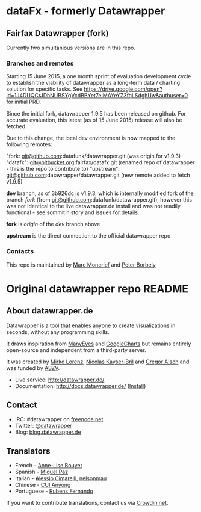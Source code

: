 # dataFx - formerly Datawrapper

## Fairfax Datawrapper (fork)
Currently two simultanious versions are in this repo.

### Branches and remotes
Starting 15 June 2015, a one month sprint of evaluation development cycle to establish the viability of datawrapper as a long-term data / charting solution for specific tasks. See https://drive.google.com/open?id=1J4DUQCrJDhNUBSYgVcdBBYet7eIMAYeYZ3fqLSdghUw&authuser=0 for initial PRD.

Since the initial fork, datawrapper 1.9.5 has been released on github. 
For accurate evaluation, this latest (as of 15 June 2015) release will also be fetched.

Due to this change, the local dev environment is now mapped to the following remotes:

"fork: git@github.com:datafunk/datawrapper.git (was origin for v1.9.3)
"datafx": git@bitbucket.org:fairfax/datafx.git (renamed repo of datawrapper - this is the repo to contribute to)
"upstream": git@github.com:datawrapper/datawrapper.git (new remote added to fetch v1.9.5)

__dev__ branch, as of 3b926dc is v1.9.3, which is internally modified fork of the branch _fork_ (from git@github.com:datafunk/datawrapper.git), however this was not identical to the live datawrapper.de install and was not readily functional - see sommit history and issues for details.

__fork__ is _origin_ of the _dev_ branch above

__upstream__ is the direct connection to the official datawrapper repo

### Contacts

This repo is maintained by [Marc Moncrief](mmoncrief@fairfaxmedia.com.au) and [Peter Borbely](pborbely@fairfaxmedia.com.au) 








# Original datawrapper repo README
## About datawrapper.de

Datawrapper is a tool that enables anyone to create visualizations in seconds, without any programming skills.

It draws inspiration from [ManyEyes](http://www-958.ibm.com/software/data/cognos/manyeyes/) and [GoogleCharts](https://developers.google.com/chart/) but remains entirely open-source and independent from a third-party server.

It was created by [Mirko Lorenz](http://www.mirkolorenz.com/), [Nicolas Kayser-Bril](http://nkb.fr) and [Gregor Aisch](http://driven-by-data.net/) and was funded by [ABZV](http://www.abzv.de/).

* Live service: <http://datawrapper.de/>
* Documentation: <http://docs.datawrapper.de/> ([Install](https://github.com/datawrapper/datawrapper/wiki/Installing-Datawrapper))

## Contact

* IRC: #datawrapper on [freenode.net](https://webchat.freenode.net/)
* Twitter: [@datawrapper](http://twitter.com/datawrapper)
* Blog: [blog.datawrapper.de](http://blog.datawrapper.de)

## Translators

* French - [Anne-Lise Bouyer](https://crowdin.net/profile/annelise)
* Spanish - [Miguel Paz](https://github.com/miguelpaz)
* Italian - [Alessio Cimarelli](https://crowdin.net/profile/jenkin), [nelsonmau](https://crowdin.net/profile/nelsonmau)
* Chinese - [CUI Anyong](https://github.com/xiaoyongzi)
* Portuguese - [Rubens Fernando](https://crowdin.net/profile/rubensfernando)

If you want to contribute translations, contact us via [Crowdin.net](https://crowdin.net/project/datawrapper).
